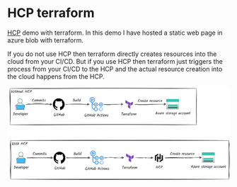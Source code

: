 # HCP terraform

[HCP](https://app.terraform.io/) demo with terraform. In this demo I have hosted a 
static web page in azure blob with terraform.

If you do not use HCP then terraform directly creates resources into the cloud from your 
CI/CD. But if you use HCP then terraform just triggers the process from your CI/CD to the 
HCP and the actual resource creation into the cloud happens from the HCP.

<div align="center">
    <img src="https://github.com/Arnab-Developer/HcpTerraform/blob/main/assets/hcp.png?raw=true" />
</div>